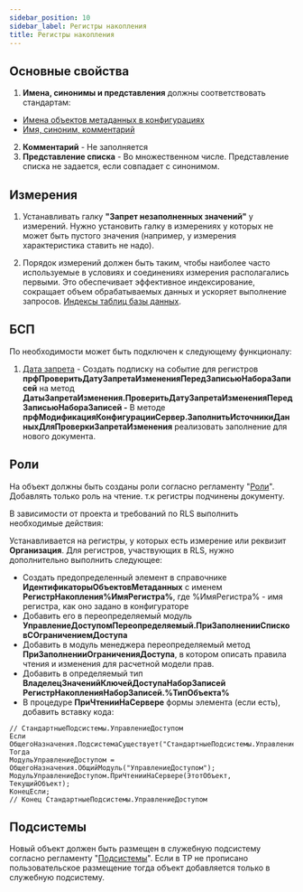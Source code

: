 ```yaml
---
sidebar_position: 10
sidebar_label: Регистры накопления
title: Регистры накопления
---
```


## Основные свойства

1. **Имена, синонимы и представления** должны соответствовать стандартам:

* [Имена объектов метаданных в конфигурациях](https://its.1c.ru/db/v8std/content/550/hdoc)
* [Имя, синоним, комментарий](https://its.1c.ru/db/v8std/content/474/hdoc)

2. **Комментарий** - Не заполняется
3. **Представление списка** - Во множественном числе. Представление списка не задается, если совпадает с синонимом.

## Измерения

1. Устанавливать галку **"Запрет незаполненных значений"** у измерений. Нужно установить галку в измерениях у которых не может быть пустого значения (например, у измерения характеристика ставить не надо).

2. Порядок измерений должен быть таким, чтобы наиболее часто используемые в условиях и соединениях измерения располагались первыми. Это обеспечивает эффективное индексирование, сокращает объем обрабатываемых данных и ускоряет выполнение запросов. [Индексы таблиц базы данных](https://its.1c.ru/db/metod8dev/content/1590/hdoc).

## БСП

По необходимости может быть подключен к следующему функционалу:

1. [Дата запрета](https://its.1c.ru/db/bsp319doc#content:4:hdoc:issogl2_%D0%BD%D0%B0%D1%81%D1%82%D1%80%D0%BE%D0%B9%D0%BA%D0%B013)
\- Создать подписку на событие для регистров **прфПроверитьДатуЗапретаИзмененияПередЗаписьюНабораЗаписей** на метод **ДатыЗапретаИзменения.ПроверитьДатуЗапретаИзмененияПередЗаписьюНабораЗаписей
\-** В методе **прфМодификацияКонфигурацииСервер.ЗаполнитьИсточникиДанныхДляПроверкиЗапретаИзменения** реализовать заполнение для нового документа.

## Роли

На объект должны быть созданы роли согласно регламенту "[Роли](roles.md)".  Добавлять только роль на чтение. т.к регистры подчинены документу.

В зависимости от проекта и требований по RLS выполнить необходимые действия:

Устанавливается на регистры, у которых есть измерение или реквизит **Организация**. Для регистров, участвующих в RLS, нужно дополнительно выполнить следующее:

* Создать предопределенный элемент в справочнике **ИдентификаторыОбъектовМетаданных** с именем **РегистрНакопления%ИмяРегистра%**, где %ИмяРегистра% - имя регистра, как оно задано в конфигураторе
* Добавить его в переопределяемый модуль **УправлениеДоступомПереопределяемый.ПриЗаполненииСписковСОграничениемДоступа**
* Добавить в модуль менеджера переопределяемый метод **ПриЗаполненииОграниченияДоступа**, в котором описать правила чтения и изменения для расчетной модели прав.
* Добавить в определяемый тип **ВладелецЗначенийКлючейДоступаНаборЗаписей РегистрНакопленияНаборЗаписей.%ТипОбъекта%**
* В процедуре **ПриЧтенииНаСервере** формы элемента (если есть), добавить вставку кода:

```bsl
// СтандартныеПодсистемы.УправлениеДоступом
Если ОбщегоНазначения.ПодсистемаСуществует("СтандартныеПодсистемы.УправлениеДоступом") Тогда
МодульУправлениеДоступом = ОбщегоНазначения.ОбщийМодуль("УправлениеДоступом");
МодульУправлениеДоступом.ПриЧтенииНаСервере(ЭтотОбъект, ТекущийОбъект);
КонецЕсли;
// Конец СтандартныеПодсистемы.УправлениеДоступом
```

## Подсистемы

Новый объект должен быть размещен в служебную подсистему согласно регламенту "[Подсистемы](subsystem.md)". Если в ТР не прописано пользовательское размещение тогда объект добавляется только в служебную подсистему.
